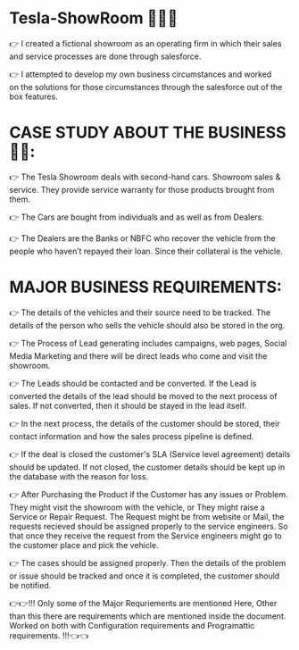# Tesla-ShowRoom 🧑🏽‍💼

👉 I created a fictional showroom as an operating firm in which their sales and service processes are done through salesforce.  

👉 I attempted to develop my own business circumstances and worked on the solutions for those circumstances through the salesforce out of the box features.

# CASE STUDY ABOUT THE BUSINESS 🧑‍💼:

👉 The Tesla Showroom deals with second-hand cars. Showroom sales & service. They provide service warranty for those products brought from them.

👉 The Cars are bought from individuals and as well as from Dealers.  

👉 The Dealers are the Banks or NBFC who recover the vehicle from the people who haven’t repayed their loan. Since their collateral is the vehicle. 


# MAJOR BUSINESS REQUIREMENTS: 

👉 The details of the vehicles and their source need to be tracked. The details of the person who sells the vehicle should also be stored in the org.  

👉 The Process of Lead generating includes campaigns, web pages, Social Media Marketing and there will be direct leads who come and visit the showroom. 

👉 The Leads should be contacted and be converted. If the Lead is converted the details of the lead should be moved to the next process of sales. 
If not converted, then it should be stayed in the lead itself. 

👉 In the next process, the details of the customer should be stored, their contact information and how the sales process pipeline is defined. 

👉 If the deal is closed the customer's SLA (Service level agreement) details should be updated. 
If not closed, the customer details should be kept up in the database with the reason for loss.  

👉 After Purchasing the Product if the Customer has any issues or Problem.
They might visit the showroom with the vehicle, or They might raise a Service or Repair Request. The Request might be from website or Mail,
                                                                                         the requests recieved should be assigned properly to the service engineers. 
So that once they receive the request from the Service engineers might go to the customer place and pick the vehicle. 

 👉 The cases should be assigned properly. Then the details of the problem or issue should be tracked and once it is completed, the customer should be notified. 
 
 👉👉!!! Only some of the Major Requriements are mentioned Here, Other than this there are requirements which are mentioned inside the document. Worked on both with Configuration requirements and Programattic requirements.  !!!👈👈
